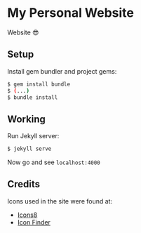 # My Personal Website

Website 😎

## Setup

Install gem bundler and project gems:

```bash
$ gem install bundle
$ (...)
$ bundle install
```

## Working

Run Jekyll server:

```bash
$ jekyll serve
```

Now go and see `localhost:4000`

## Credits

Icons used in the site were found at:

- [Icons8](https://icons8.com/)
- [Icon Finder](https://www.iconfinder.com)
